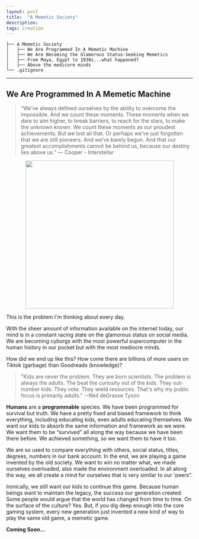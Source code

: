 ```yaml
---
layout: post
title:  "A Memetic Society"
description:  
tags: Creation
---
```



```
├── A Memetic Society
│   ├── We Are Programmed In A Memetic Machine
│   ├── We Are Becoming the Glamorous Status-Seeking Memetics
│   ├── From Maya, Egypt to 1930s...what happened?
│   ├── Above the medicore minds
└── .gitignore

```
---
## We Are Programmed In A Memetic Machine


> “We’ve always defined ourselves by the ability to overcome the impossible. And we count these moments. These moments when we dare to aim higher, to break barriers, to reach for the stars, to make the unknown known. We count these moments as our proudest achievements. But we lost all that. Or perhaps we’ve just forgotten that we are still pioneers. And we’ve barely begun. And that our greatest accomplishments cannot be behind us, because our destiny lies above us.” ― Cooper - Interstellar

<p align="center">
<img width="400" src="https://www.jalopyjournal.com/forum/attachments/2015_08_21_c0_sprucegoose-8ff03-jpg.3421671/"/>
</p>

This is the problem I'm thinking about every day.

With the sheer amount of information available on the internet today, our mind is in a constant racing state on the glamorous status on social media. We are becoming cyborgs with the most powerful supercomputer in the human history in our pocket but with the most mediocre minds. 

How did we end up like this?  How come there are billions of more users on Tiktok (garbage) than Goodreads (knowledge)?

> "Kids are never the problem. They are born scientists. The problem is always the adults. The beat the curiosity out of the kids. They out-number kids. They vote. They wield resources. That's why my public focus is primarily adults." --Neil deGrasse Tyson


**Humans** are a **programmable** species. We have been programmed for survival but truth. We have a pretty fixed and biased framework to think everything, including educating kids, even adults educating themselves. We want our kids to absorb the same information and framework as we were. We want them to be “survived” all along the way because we have been there before. We achieved something, so we want them to have it too.

We are so used to compare everything with others, social status, titles, degrees, numbers in our bank account. In the end, we are playing a game invented by the old society. We want to win no matter what, we made ourselves overloaded, also made the environment overloaded.  In all along the way, we all create a mind for ourselves that is very similar to our 'peers".

Ironically, we still want our kids to continue this game. Because human beings want to maintain the legacy, the success our generation created. Some people would argue that the world has changed from time to time. On the surface of the culture? Yes. But, if you dig deep enough into the core gaming system, every new generation just invented a new kind of way to play the same old game, a memetic game.

**Coming Soon...**
